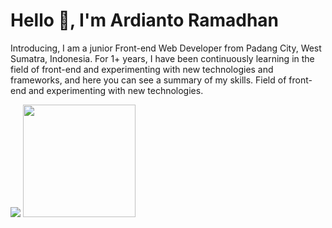 # Hello 👋, I'm Ardianto Ramadhan 
Introducing, I am a junior Front-end Web Developer from Padang City, West Sumatra, Indonesia. For 1+ years, I have been continuously learning in the field of front-end and experimenting with new technologies and frameworks, and here you can see a summary of my skills. Field of front-end and experimenting with new technologies.

<p>
    <img src="https://github-readme-stats.vercel.app/api?username=ardianto29&hide=contribs,prs&show_icons=true&hide_border=true&title_color=000 border=true&bg_color=1F222E&title_color=F85D7F&icon_color=F8D866" />
     <img src="https://github-readme-stats.vercel.app/api/top-langs/?username=ardianto29&layout=compact" height=180 />
</p>